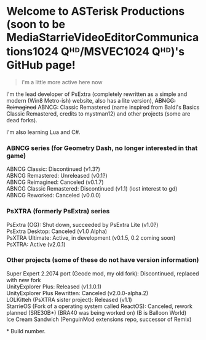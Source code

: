 # Welcome to ASTerisk Productions (soon to be MediaStarrieVideoEditorCommunications1024 Qᴴᴰ/MSVEC1024 Qᴴᴰ)'s GitHub page!
> i'm a little more active here now

I'm the lead developer of PsExtra (completely rewritten as a simple and modern (Win8 Metro-ish) website, also has a lite version), ~~ABNCG: Reimagined~~ ABNCG: Classic Remastered (name inspired from Baldi's Basics Classic Remastered, credits to mystman12) and other projects (some are dead forks).

I'm also learning Lua and C#.

### ABNCG series (for Geometry Dash, no longer interested in that game) <br/>
ABNCG Classic: Discontinued (v1.3?)<br/>
ABNCG Remastered: Unreleased (v0.1?)<br/>
ABNCG Reimagined: Canceled (v0.1.7)<br/>
ABNCG Classic Remastered: Discontinued (v1.1) (lost interest to gd)<br/>
ABNCG Reworked: Canceled (v0.0.0)

### PsXTRA (formerly PsExtra) series <br/>
PsExtra (OG): Shut down, succeeded by PsExtra Lite (v1.0?)<br/>
PsExtra Desktop: Canceled (v1.0 Alpha)<br/>
PsXTRA Ultimate: Active, in development (v0.1.5, 0.2 coming soon)<br/>
PsXTRA: Active (v2.0.1)

### Other projects (some of these do not have version information) <br/>
Super Expert 2.2074 port (Geode mod, my old fork): Discontinued, replaced with new fork<br/>
UnityExplorer Plus: Released (v1.1.0.1)<br/>
UnityExplorer Plus Rewritten: Canceled (v2.0.0-alpha.2)<br/>
LOLKitteh (PsXTRA sister project): Released (v1.1)<br/>
StarrieOS (Fork of a operating system called ReactOS): Canceled, rework planned (SRE30B*) (BRA40 was being worked on) (B is Balloon World)<br/>
Ice Cream Sandwich (PenguinMod extensions repo, successor of Remix)

<p>* Build number.</p>

<!-- IF THERE ARE TYPOS, I'LL TRY TO FIX IT ASAP! -->
